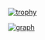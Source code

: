 

[![trophy](https://github-profile-trophy.vercel.app/?username=tomohiro-aoki&theme=dark_lover)](https://github.com/ryo-ma/github-profile-trophy)

[![graph](http://github-profile-summary-cards.vercel.app/api/cards/profile-details?username=tomohiro-aoki&theme=gruvbox)](http://github-profile-summary-cards.vercel.app/api/cards/profile-details)
